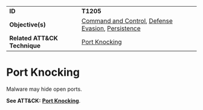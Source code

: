 |||
|---------|------------------------|
|**ID**|**T1205**|
|**Objective(s)**|[Command and Control](../command-and-control), [Defense Evasion](../defense-evasion), [Persistence](../persistence)|
|**Related ATT&CK Technique**|[Port Knocking](https://attack.mitre.org/techniques/T1205/)|

Port Knocking
=============
Malware may hide open ports.

**See ATT&CK:** [**Port Knocking**](https://attack.mitre.org/techniques/T1205/).